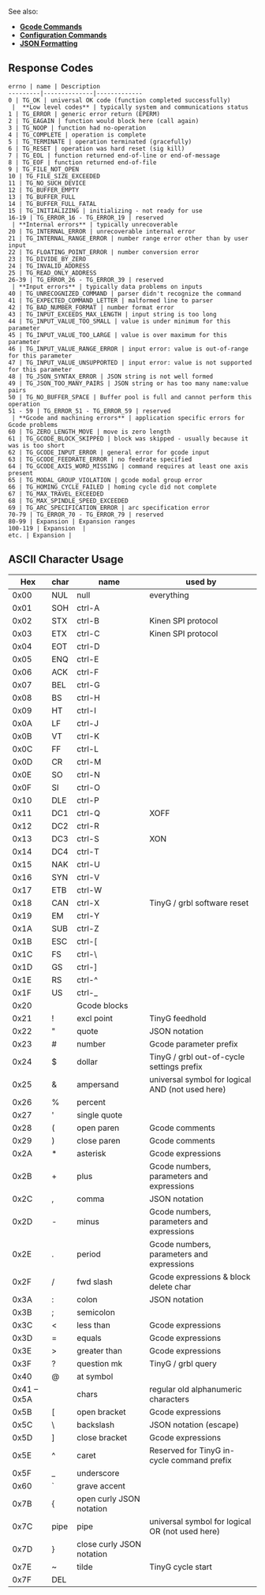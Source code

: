 See also:
* [**Gcode Commands**](https://github.com/synthetos/TinyG/wiki/TinyG-Gcode-Support)
* [**Configuration Commands**](https://github.com/synthetos/TinyG/wiki/TinyG-Configuration)
* [**JSON Formatting**](https://github.com/synthetos/TinyG/wiki/JSON-Operation)

## Response Codes

	errno | name | Description
	---------|--------------|-------------
	0 | TG_OK | universal OK code (function completed successfully)
	 |  **Low level codes** | typically system and communications status
	1 | TG_ERROR | generic error return (EPERM)
	2 | TG_EAGAIN | function would block here (call again)
	3 | TG_NOOP | function had no-operation
	4 | TG_COMPLETE | operation is complete
	5 | TG_TERMINATE | operation terminated (gracefully)
	6 | TG_RESET | operation was hard reset (sig kill)
	7 | TG_EOL | function returned end-of-line or end-of-message
	8 | TG_EOF | function returned end-of-file 
	9 | TG_FILE_NOT_OPEN 
	10 | TG_FILE_SIZE_EXCEEDED 
	11 | TG_NO_SUCH_DEVICE 
	12 | TG_BUFFER_EMPTY 
	13 | TG_BUFFER_FULL 
	14 | TG_BUFFER_FULL_FATAL 
	15 | TG_INITIALIZING | initializing - not ready for use
	16-19 | TG_ERROR_16 - TG_ERROR_19 | reserved
	 | **Internal errors** | typically unrecoverable
	20 | TG_INTERNAL_ERROR | unrecoverable internal error
	21 | TG_INTERNAL_RANGE_ERROR | number range error other than by user input
	22 | TG_FLOATING_POINT_ERROR | number conversion error
	23 | TG_DIVIDE_BY_ZERO
	24 | TG_INVALID_ADDRESS
	25 | TG_READ_ONLY_ADDRESS
	26-39 | TG_ERROR_26 - TG_ERROR_39 | reserved
	 | **Input errors** | typically data problems on inputs
	40 | TG_UNRECOGNIZED_COMMAND | parser didn't recognize the command
	41 | TG_EXPECTED_COMMAND_LETTER | malformed line to parser
	42 | TG_BAD_NUMBER_FORMAT | number format error
	43 | TG_INPUT_EXCEEDS_MAX_LENGTH | input string is too long 
	44 | TG_INPUT_VALUE_TOO_SMALL | value is under minimum for this parameter
	45 | TG_INPUT_VALUE_TOO_LARGE | value is over maximum for this parameter
	46 | TG_INPUT_VALUE_RANGE_ERROR | input error: value is out-of-range for this parameter
	47 | TG_INPUT_VALUE_UNSUPPORTED | input error: value is not supported for this parameter
	48 | TG_JSON_SYNTAX_ERROR | JSON string is not well formed
	49 | TG_JSON_TOO_MANY_PAIRS | JSON string or has too many name:value pairs
	50 | TG_NO_BUFFER_SPACE | Buffer pool is full and cannot perform this operation
	51 - 59 | TG_ERROR_51 - TG_ERROR_59 | reserved
	 | **Gcode and machining errors** | application specific errors for Gcode problems
	60 | TG_ZERO_LENGTH_MOVE | move is zero length
	61 | TG_GCODE_BLOCK_SKIPPED | block was skipped - usually because it was is too short
	62 | TG_GCODE_INPUT_ERROR | general error for gcode input 
	63 | TG_GCODE_FEEDRATE_ERROR | no feedrate specified
	64 | TG_GCODE_AXIS_WORD_MISSING | command requires at least one axis present
	65 | TG_MODAL_GROUP_VIOLATION | gcode modal group error
	66 | TG_HOMING_CYCLE_FAILED | homing cycle did not complete
	67 | TG_MAX_TRAVEL_EXCEEDED 
	68 | TG_MAX_SPINDLE_SPEED_EXCEEDED 
	69 | TG_ARC_SPECIFICATION_ERROR | arc specification error
	70-79 | TG_ERROR_70 - TG_ERROR_79 | reserved
	80-99 | Expansion | Expansion ranges
	100-119 | Expansion  | 
	etc. | Expansion | 

## ASCII Character Usage

Hex | char | name | used by
	---- | ---- | ---------- | --------------------
	0x00 | NUL | null | everything
	0x01 | SOH | ctrl-A
	0x02 | STX | ctrl-B | Kinen SPI protocol
	0x03 | ETX | ctrl-C | Kinen SPI protocol
	0x04 | EOT | ctrl-D
	0x05 | ENQ | ctrl-E
	0x06 | ACK | ctrl-F
	0x07 | BEL | ctrl-G
	0x08 | BS | ctrl-H
	0x09 | HT | ctrl-I
	0x0A | LF | ctrl-J
	0x0B | VT | ctrl-K
	0x0C | FF | ctrl-L
	0x0D | CR | ctrl-M
	0x0E | SO | ctrl-N
	0x0F | SI | ctrl-O
	0x10 | DLE | ctrl-P
	0x11 | DC1 | ctrl-Q | XOFF
	0x12 | DC2 | ctrl-R		
	0x13 | DC3 | ctrl-S | XON
	0x14 | DC4 | ctrl-T		
	0x15 | NAK | ctrl-U
	0x16 | SYN | ctrl-V
	0x17 | ETB | ctrl-W | 
	0x18 | CAN | ctrl-X | TinyG / grbl software reset
	0x19 | EM | ctrl-Y
	0x1A | SUB | ctrl-Z
	0x1B | ESC | ctrl-[
	0x1C | FS | ctrl-\
	0x1D | GS | ctrl-]
	0x1E | RS | ctrl-^
	0x1F | US | ctrl-_
	0x20 | <space> | Gcode blocks
	0x21 | ! | excl point | TinyG feedhold
	0x22 | " | quote | JSON notation
	0x23 | # | number | Gcode parameter prefix
	0x24 | $ | dollar | TinyG / grbl out-of-cycle settings prefix
	0x25 | & | ampersand | universal symbol for logical AND (not used here)
	0x26 | % | percent		
	0x27 | ' | single quote	
	0x28 | ( | open paren | Gcode comments
	0x29 | ) | close paren | Gcode comments
	0x2A | * | asterisk | Gcode expressions
	0x2B | + | plus | Gcode numbers, parameters and expressions
	0x2C | , | comma | JSON notation
	0x2D | - | minus | Gcode numbers, parameters and expressions
	0x2E | . | period | Gcode numbers, parameters and expressions
	0x2F | / | fwd slash | Gcode expressions & block delete char
	0x3A | : | colon | JSON notation
	0x3B | ; | semicolon
	0x3C | < | less than | Gcode expressions
	0x3D | = | equals | Gcode expressions
	0x3E | > | greater than | Gcode expressions
	0x3F | ? | question mk | TinyG / grbl query
	0x40 | @ | at symbol
	0x41 – 0x5A | | chars | regular old alphanumeric characters 
	0x5B | [ | open bracket | Gcode expressions
	0x5C | \ | backslash | JSON notation (escape)
	0x5D | ] | close bracket | Gcode expressions
	0x5E | ^ | caret | Reserved for TinyG in-cycle command prefix
	0x5F | _ | underscore
	0x60 | ` | grave accent	
	0x7B | { | open curly JSON notation
	0x7C | pipe | pipe | universal symbol for logical OR (not used here)
	0x7D | } | close curly JSON notation
	0x7E | ~ | tilde | TinyG cycle start
	0x7F | DEL
